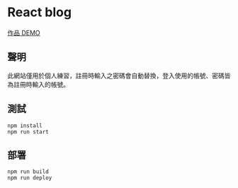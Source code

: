 # React blog

[作品 DEMO](https://hero19931012.github.io/react-blog/#/)

## 聲明
此網站僅用於個人練習，註冊時輸入之密碼會自動替換，登入使用的帳號、密碼皆為註冊時輸入的帳號。

## 測試
```bash=
npm install
npm run start
```

## 部署
```bash=
npm run build
npm run deploy
```